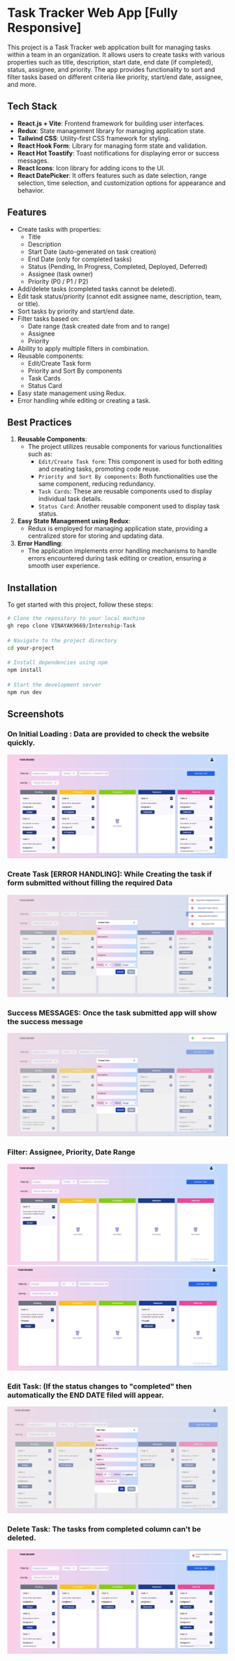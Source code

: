 # Task Tracker Web App [Fully Responsive]

This project is a Task Tracker web application built for managing tasks within a team in an organization. It allows users to create tasks with various properties such as title, description, start date, end date (if completed), status, assignee, and priority. The app provides functionality to sort and filter tasks based on different criteria like priority, start/end date, assignee, and more.

## Tech Stack

- **React.js + Vite**: Frontend framework for building user interfaces.
- **Redux**: State management library for managing application state.
- **Tailwind CSS**: Utility-first CSS framework for styling.
- **React Hook Form**: Library for managing form state and validation.
- **React Hot Toastify**: Toast notifications for displaying error or success messages.
- **React Icons**: Icon library for adding icons to the UI.
- **React DatePicker**: It offers features such as date selection, range selection, time selection, and customization options for appearance and behavior.


## Features

- Create tasks with properties:
  - Title
  - Description
  - Start Date (auto-generated on task creation)
  - End Date (only for completed tasks)
  - Status (Pending, In Progress, Completed, Deployed, Deferred)
  - Assignee (task owner)
  - Priority (P0 / P1 / P2)
- Add/delete tasks (completed tasks cannot be deleted).
- Edit task status/priority (cannot edit assignee name, description, team, or title).
- Sort tasks by priority and start/end date.
- Filter tasks based on:
  - Date range (task created date from and to range)
  - Assignee
  - Priority
- Ability to apply multiple filters in combination.
- Reusable components:
  - Edit/Create Task form
  - Priority and Sort By components
  - Task Cards
  - Status Card
- Easy state management using Redux.
- Error handling while editing or creating a task.

## Best Practices

1. **Reusable Components**:
   - The project utilizes reusable components for various functionalities such as:
     - `Edit/Create Task form`: This component is used for both editing and creating tasks, promoting code reuse.
     - `Priority and Sort By components`: Both functionalities use the same component, reducing redundancy.
     - `Task Cards`: These are reusable components used to display individual task details.
     - `Status Card`: Another reusable component used to display task status.
2. **Easy State Management using Redux**:
   - Redux is employed for managing application state, providing a centralized store for storing and updating data.
3. **Error Handling**:
   - The application implements error handling mechanisms to handle errors encountered during task editing or creation, ensuring a smooth user experience.


## Installation

To get started with this project, follow these steps:

```bash
# Clone the repository to your local machine
gh repo clone VINAYAK9669/Internship-Task

# Navigate to the project directory
cd your-project

# Install dependencies using npm
npm install

# Start the development server
npm run dev
```

## Screenshots

### On Initial Loading : Data are provided to check the website quickly.
![Screenshot 1](public/screenshots/Dashboard-1.JPG)

### Create Task [ERROR HANDLING]: While Creating the task if form submitted without filling the required Data
![Screenshot 2](public/screenshots/Dashboard_2.JPG)

### Success MESSAGES: Once the task submitted app will show the success message
![Screenshot 3](public/screenshots/Dashboard_3.JPG)

### Filter:  Assignee, Priority, Date Range
![Screenshot 4](public/screenshots/Dashboard_4.JPG)
![Screenshot 5](public/screenshots/Dashboard_5.JPG)

### Edit Task: (If the status changes to "completed" then automatically the END DATE filed will appear.
![Screenshot 6](public/screenshots/Dashboard_6.JPG)

### Delete Task: The tasks from completed column can't be deleted.
![Screenshot 7](public/screenshots/Dashboard_7.JPG)

